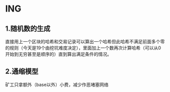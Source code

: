 # ING

## 1.随机数的生成
直接用上一个区块的哈希和交易记录可以算出一个哈希但此哈希不满足前面多个零的规则（今天是19个由挖坑难度决定），里面加上一个数再次计算哈希（可以从0开始到无穷甚至是顺序的）直到算出满足条件的情况。
## 2.通缩模型
矿工只拿额外（base以外）小费，减少作恶堵塞网络
